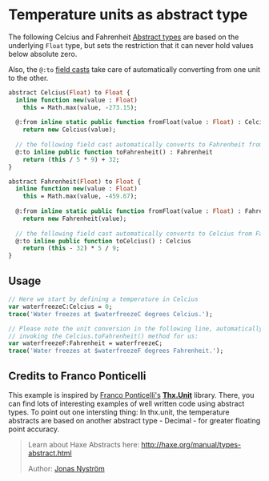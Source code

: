 [tags]: / "abstract-type"

# Temperature units as abstract type

The following Celcius and Fahrenheit [Abstract types](http://haxe.org/manual/types-abstract.html) are based on the underlying `Float` type, but sets the restriction that it can never hold values below absolute zero. 

Also, the `@:to` [field casts](http://haxe.org/manual/types-abstract-implicit-casts.html) take care of automatically converting from one unit to the other.

```haxe
abstract Celcius(Float) to Float {    
  inline function new(value : Float)  
    this = Math.max(value, -273.15);
    
  @:from inline static public function fromFloat(value : Float) : Celcius
    return new Celcius(value);    
    
  // the following field cast automatically converts to Fahrenheit from Celcius
  @:to inline public function toFahrenheit() : Fahrenheit    
    return (this / 5 * 9) + 32;   
}

abstract Fahrenheit(Float) to Float {    
  inline function new(value : Float)  
    this = Math.max(value, -459.67);
    
  @:from inline static public function fromFloat(value : Float) : Fahrenheit
    return new Fahrenheit(value);      
  
  // the following field cast automatically converts to Celcius from Fahrenheit
  @:to inline public function toCelcius() : Celcius
    return (this - 32) * 5 / 9;
}
```

## Usage

```haxe
// Here we start by defining a temperature in Celcius
var waterfreezeC:Celcius = 0;
trace('Water freezes at $waterfreezeC degrees Celcius.');   

// Please note the unit conversion in the following line, automatically 
// invoking the Celcius.toFahrenheit() method for us:
var waterfreezeF:Fahrenheit = waterfreezeC;        
trace('Water freezes at $waterfreezeF degrees Fahrenheit.');   
```

## Credits to Franco Ponticelli

This example is inspired by [Franco Ponticelli's](https://github.com/fponticelli) [**Thx.Unit**](https://github.com/fponticelli/thx.unit) library.
There, you can find lots of interesting examples of well written code using abstract types. 
To point out one intersting thing: In thx.unit, the temperature abstracts are based on another abstract type - Decimal - for greater floating point accuracy.

> Learn about Haxe Abstracts here: <http://haxe.org/manual/types-abstract.html>
> 
> Author: [Jonas Nyström](https://github.com/cambiata)

